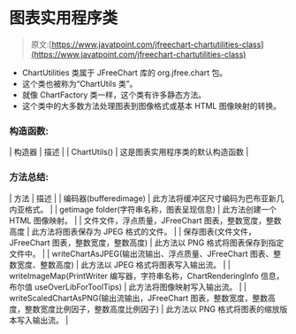 # 图表实用程序类

> 原文:[https://www.javatpoint.com/jfreechart-chartutilities-class](https://www.javatpoint.com/jfreechart-chartutilities-class)

*   ChartUtilities 类属于 JFreeChart 库的 org.jfree.chart 包。
*   这个类也被称为“ChartUtils 类”。
*   就像 ChartFactory 类一样，这个类有许多静态方法。
*   这个类中的大多数方法处理图表到图像格式或基本 HTML 图像映射的转换。

### 构造函数:

| 构造器 | 描述 |
| ChartUtils() | 这是图表实用程序类的默认构造函数 |

### 方法总结:

| 方法 | 描述 |
| 编码器(bufferedimage) | 此方法将缓冲区尺寸编码为巴布亚新几内亚格式。 |
| getimage folder(字符串名称，图表呈现信息) | 此方法创建一个 HTML 图像映射。 |
| 文件文件，浮点质量，JFreeChart 图表，整数宽度，整数高度 | 此方法将图表保存为 JPEG 格式的文件。 |
| 保存图表(文件文件，JFreeChart 图表，整数宽度，整数高度) | 此方法以 PNG 格式将图表保存到指定文件中。 |
| writeChartAsJPEG(输出流输出、浮点质量、JFreeChart 图表、整数宽度、整数高度) | 此方法以 JPEG 格式将图表写入输出流。 |
| writeImageMap(PrintWriter 编写器，字符串名称，ChartRenderingInfo 信息，布尔值 useOverLibForToolTips) | 此方法将图像映射写入输出流。 |
| writeScaledChartAsPNG(输出流输出，JFreeChart 图表，整数宽度，整数高度，整数宽度比例因子，整数高度比例因子) | 此方法以 PNG 格式将图表的缩放版本写入输出流。 |